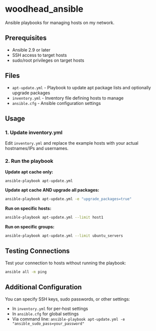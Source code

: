 # woodhead_ansible

Ansible playbooks for managing hosts on my network.

## Prerequisites

- Ansible 2.9 or later
- SSH access to target hosts
- sudo/root privileges on target hosts

## Files

- `apt-update.yml` - Playbook to update apt package lists and optionally upgrade packages
- `inventory.yml` - Inventory file defining hosts to manage
- `ansible.cfg` - Ansible configuration settings

## Usage

### 1. Update inventory.yml

Edit `inventory.yml` and replace the example hosts with your actual hostnames/IPs and usernames.

### 2. Run the playbook

**Update apt cache only:**
```bash
ansible-playbook apt-update.yml
```

**Update apt cache AND upgrade all packages:**
```bash
ansible-playbook apt-update.yml -e "upgrade_packages=true"
```

**Run on specific hosts:**
```bash
ansible-playbook apt-update.yml --limit host1
```

**Run on specific groups:**
```bash
ansible-playbook apt-update.yml --limit ubuntu_servers
```

## Testing Connections

Test your connection to hosts without running the playbook:
```bash
ansible all -m ping
```

## Additional Configuration

You can specify SSH keys, sudo passwords, or other settings:
- In `inventory.yml` for per-host settings
- In `ansible.cfg` for global settings
- Via command line: `ansible-playbook apt-update.yml -e "ansible_sudo_pass=your_password"`
